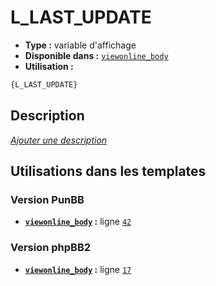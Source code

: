 # L_LAST_UPDATE
* __Type :__ variable d'affichage
* __Disponible dans :__ [`viewonline_body`](../tpl/var/viewonline_body.md)
* __Utilisation :__

```html
{L_LAST_UPDATE}
```

## Description
[*Ajouter une description*](https://fa-tvars.appspot.com/var/L_LAST_UPDATE)

## Utilisations dans les templates

### Version PunBB
* __[`viewonline_body`](../tpl/var/viewonline_body.md#readme) :__ ligne [`42`](../tpl/src/punbb/viewonline_body.tpl#L42)

### Version phpBB2
* __[`viewonline_body`](../tpl/var/viewonline_body.md#readme) :__ ligne [`17`](../tpl/src/subsilver/viewonline_body.tpl#L17)